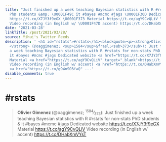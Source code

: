 ```yaml
---
title: "Just finished up a week teaching Bayesian statistics with R #rstats for non-stats
  PhD students &amp; \U0001F49C it #bayes #mcmc #jags \U0001F30D Dedicated website
  https://t.co/X7JY3f9eGX \U0001F373 Material https://t.co/agY9CvQLiV \U0001F4FD️
  Video recording (in English w/ \U0001F47D accent) https://t.co/DHabXmVYsT https://t.co/g94nSO3faQ"
date: '2021-03-28'
linkTitle: /post/2021/03/28/
source: Yihui's Twitter Feeds
description: ' <h1 id="rstats">#rstats</h1><blockquote><p><strong>Olivier Gimenez
  </strong> (@oaggimenez; <sup>1584</sup>&frasl;<sub>373</sub>): Just finished up
  a week teaching Bayesian statistics with R #rstats for non-stats PhD students &amp;
  it #bayes #mcmc #jags Dedicated website <a href="https://t.co/X7JY3f9eGX" target="_blank">https://t.co/X7JY3f9eGX</a>
  Material <a href="https://t.co/agY9CvQLiV" target="_blank">https://t.co/agY9CvQLiV</a>
  Video recording (in English w/ accent) <a href="https://t.co/DHabXmVYsT" target="_blank">https://t.co/DHabXmVYsT</a>
  <a href="https://t.co/g94nSO3faQ" ...'
disable_comments: true
---
```

 <h1 id="rstats">#rstats</h1><blockquote><p><strong>Olivier Gimenez </strong> (@oaggimenez; <sup>1584</sup>&frasl;<sub>373</sub>): Just finished up a week teaching Bayesian statistics with R #rstats for non-stats PhD students &amp; it #bayes #mcmc #jags Dedicated website <a href="https://t.co/X7JY3f9eGX" target="_blank">https://t.co/X7JY3f9eGX</a> Material <a href="https://t.co/agY9CvQLiV" target="_blank">https://t.co/agY9CvQLiV</a> Video recording (in English w/ accent) <a href="https://t.co/DHabXmVYsT" target="_blank">https://t.co/DHabXmVYsT</a> <a href="https://t.co/g94nSO3faQ" ...